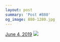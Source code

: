 ```yaml
---
layout: post
summary: 'Post #880'
og_image: 880-1280.jpg
---
```


<p>
  <time>
    <a href="/880">June 4, 2019</a>
  </time>
  <a href="/880">
    <img src="{{ site.assets_url }}/880-640.jpg" srcset="{{ site.assets_url }}/880-320.jpg 320w, {{ site.assets_url }}/880-640.jpg 640w, {{ site.assets_url }}/880-960.jpg 960w, {{ site.assets_url }}/880-1280.jpg 1280w" sizes="(min-width: 700px) 50vw, calc(100vw - 2rem)" />
  </a>
</p>
